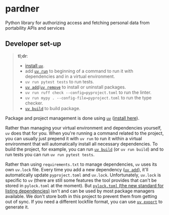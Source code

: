 # pardner

Python library for authorizing access and fetching personal data from portability APIs and services

## Developer set-up

> **tl;dr**:
>
> - [install `uv`](https://docs.astral.sh/uv/getting-started/installation/).
> - add [`uv run`](https://docs.astral.sh/uv/reference/cli/#uv-run) to beginning of a command to run it with dependencies and in a virtual environment.
> - `uv run pytest tests` to run tests.
> - [`uv add`](https://docs.astral.sh/uv/reference/cli/#uv-add)/[`uv remove`](https://docs.astral.sh/uv/reference/cli/#uv-remove) to install or uninstall packages.
> - `uv run ruff check --config=pyproject.toml` to run the linter.
> - `uv run mypy . --config-file=pyproject.toml` to run the type checker.
> - [`uv build`](https://docs.astral.sh/uv/reference/cli/#uv-build) to build package.

Package and project management is done using [`uv`](https://docs.astral.sh/uv/) ([install here](https://docs.astral.sh/uv/getting-started/installation/)).

Rather than managing your virtual environment and dependencies yourself, `uv` does that for you.
When you're running a command related to the project, you can usually just prepend it with `uv run` to run it within a virtual environment that will automatically install all necessary dependencies.
To build the project, for example, you can run [`uv build`](https://docs.astral.sh/uv/reference/cli/#uv-build) (or `uv run build`) and to run tests you can run `uv run pytest tests`.

Rather than using `requirements.txt` to manage dependencies, `uv` uses its own `uv.lock` file.
Every time you add a new dependency ([`uv add`](https://docs.astral.sh/uv/reference/cli/#uv-add)), it'll automatically update `pyproject.toml` and `uv.lock`.
Unfortunately, `uv.lock` is specific to `uv` (there are still some features the tool provides that can't be stored in `pylock.toml` at the moment).
But [`pylock.toml` (the new standard for listing dependencies)](https://peps.python.org/pep-0751/) isn't and can be used by most package managers available.
We don't store both in this project to prevent them from getting out of sync.
If you need a different lockfile format, you can use [`uv export`](https://docs.astral.sh/uv/reference/cli/#uv-export) to generate it.

